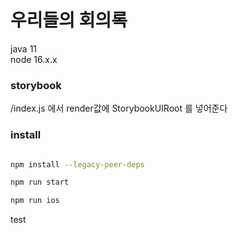 # 우리들의 회의록

java 11  
node 16.x.x

### storybook

/index.js 에서 render값에 StorybookUIRoot 를 넣어준다

### install

```bash

npm install --legacy-peer-deps

npm run start

npm run ios

```

test
